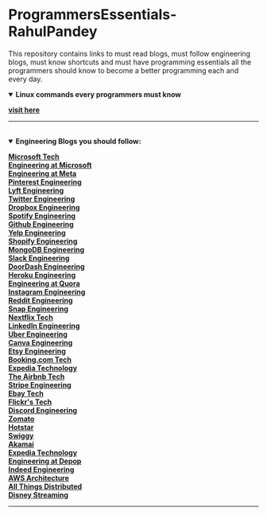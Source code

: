 # ProgrammersEssentials-RahulPandey
This repository contains links to must read blogs, must follow engineering blogs, must know shortcuts and must have programming essentials all the programmers should know to become a better programming each and every day.

<details open>
<summary><b>Linux commands every programmers must know</summary>

[visit here](https://xmind.app/m/WwtB/)
</details>

---

<br>
<details open>
<summary><b>Engineering Blogs you should follow:</summary>

[Microsoft Tech](https://devblogs.microsoft.com/)<br>
[Engineering at Microsoft](https://devblogs.microsoft.com/engineering-at-microsoft/)<br>
[Engineering at Meta](https://engineering.fb.com/)<br>
[Pinterest Engineering](https://medium.com/pinterest-engineering)<br>
[Lyft Engineering](https://eng.lyft.com/)<br>
[Twitter Engineering](https://blog.twitter.com/engineering/en_us)<br>
[Dropbox Engineering](https://dropbox.tech/)<br>
[Spotify Engineering](https://engineering.atspotify.com/)<br>
[Github Engineering](https://github.blog/category/engineering/)<br>
[Yelp Engineering](https://engineeringblog.yelp.com/)<br>
[Shopify Engineering](https://shopify.engineering/)<br>
[MongoDB Engineering](https://www.mongodb.com/blog/channel/engineering-blog)<br>
[Slack Engineering](https://slack.engineering/)<br>
[DoorDash Engineering](https://doordash.engineering/blog/)<br>
[Heroku Engineering](https://blog.heroku.com/engineering)<br>
[Engineering at Quora](https://quoraengineering.quora.com/)<br>
[Instagram Engineering](https://instagram-engineering.com/)<br>
[Reddit Engineering](https://www.reddit.com/r/RedditEng/)<br>
[Snap Engineering](https://eng.snap.com/blog)<br>
[Nextflix Tech](https://netflixtechblog.com/?gi=1e5b5f7ba80e)<br>
[LinkedIn Engineering](https://engineering.linkedin.com/blog)<br>
[Uber Engineering](https://eng.uber.com/)<br>
[Canva Engineering](https://canvatechblog.com/)<br>
[Etsy Engineering](https://www.etsy.com/codeascraft/)<br>
[Booking.com Tech](https://blog.booking.com/)<br>
[Expedia Technology](https://medium.com/expedia-group-tech)<br>
[The Airbnb Tech](https://medium.com/airbnb-engineering)<br>
[Stripe Engineering](https://stripe.com/blog/engineering)<br>
[Ebay Tech](https://tech.ebayinc.com/)<br>
[Flickr's Tech](https://code.flickr.net/)<br>
[Discord Engineering](https://discord.com/blog)<Br>
[Zomato](https://www.zomato.com/blog/category/technology)<br>
[Hotstar](https://blog.hotstar.com/)<br>
[Swiggy](https://bytes.swiggy.com/)<br>
[Akamai](https://www.akamai.com/blog)<br>
[Expedia Technology](https://medium.com/expedia-group-tech)<br>
[Engineering at Depop](https://engineering.depop.com/)<br>
[Indeed Engineering](https://engineering.indeedblog.com/blog/)<br>
[AWS Architecture](https://aws.amazon.com/blogs/architecture/)<br>
[All Things Distributed](https://www.allthingsdistributed.com/)<br>
[Disney Streaming](https://medium.com/disney-streaming)<br>

---
